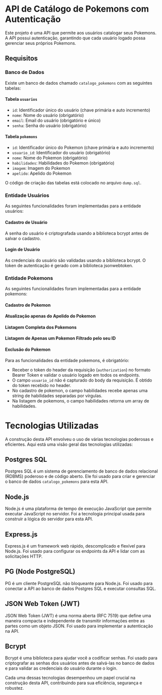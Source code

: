 # API de Catálogo de Pokemons com Autenticação

Este projeto é uma API que permite aos usuários catalogar seus Pokemons. A API possui autenticação, garantindo que cada usuário logado possa gerenciar seus próprios Pokemons.

## Requisitos

### Banco de Dados

Existe um banco de dados chamado `catalogo_pokemons` com as seguintes tabelas:

#### Tabela `usuarios`

- `id`: Identificador único do usuário (chave primária e auto incremento)
- `nome`: Nome do usuário (obrigatório)
- `email`: Email do usuário (obrigatório e único)
- `senha`: Senha do usuário (obrigatório)

#### Tabela `pokemons`

- `id`: Identificador único do Pokemon (chave primária e auto incremento)
- `usuario_id`: Identificador do usuário (obrigatório)
- `nome`: Nome do Pokemon (obrigatório)
- `habilidades`: Habilidades do Pokemon (obrigatório)
- `imagem`: Imagem do Pokemon
- `apelido`: Apelido do Pokemon

O código de criação das tabelas está colocado no arquivo `dump.sql`.

### Entidade Usuários

As seguintes funcionalidades foram implementadas para a entidade usuários:

#### Cadastro de Usuário

A senha do usuário é criptografada usando a biblioteca bcrypt antes de salvar o cadastro.

#### Login de Usuário

As credenciais do usuário são validadas usando a biblioteca bcrypt. O token de autenticação é gerado com a biblioteca jsonwebtoken.

### Entidade Pokemons

As seguintes funcionalidades foram implementadas para a entidade pokemons:

#### Cadastro de Pokemon

#### Atualização apenas do Apelido do Pokemon

#### Listagem Completa dos Pokemons

#### Listagem de Apenas um Pokemon Filtrado pelo seu ID

#### Exclusão do Pokemon

Para as funcionalidades da entidade pokemons, é obrigatório:

- Receber o token do header da requisição (`authorization`) no formato Bearer Token e validar o usuário logado em todos os endpoints.
- O campo `usuario_id` não é capturado do body da requisição. É obtido do token recebido no header.
- No cadastro de pokemon, o campo habilidades recebe apenas uma string de habilidades separadas por vírgulas.
- Na listagem de pokemons, o campo habilidades retorna um array de habilidades.

# Tecnologias Utilizadas

A construção desta API envolveu o uso de várias tecnologias poderosas e eficientes. Aqui está uma visão geral das tecnologias utilizadas:

## Postgres SQL

Postgres SQL é um sistema de gerenciamento de banco de dados relacional (RDBMS) poderoso e de código aberto. Ele foi usado para criar e gerenciar o banco de dados `catalogo_pokemons` para esta API.

## Node.js

Node.js é uma plataforma de tempo de execução JavaScript que permite executar JavaScript no servidor. Foi a tecnologia principal usada para construir a lógica do servidor para esta API.

## Express.js

Express.js é um framework web rápido, descomplicado e flexível para Node.js. Foi usado para configurar os endpoints da API e lidar com as solicitações HTTP.

## PG (Node PostgreSQL)

PG é um cliente PostgreSQL não bloqueante para Node.js. Foi usado para conectar a API ao banco de dados Postgres SQL e executar consultas SQL.

## JSON Web Token (JWT)

JSON Web Token (JWT) é uma norma aberta (RFC 7519) que define uma maneira compacta e independente de transmitir informações entre as partes como um objeto JSON. Foi usado para implementar a autenticação na API.

## Bcrypt

Bcrypt é uma biblioteca para ajudar você a codificar senhas. Foi usado para criptografar as senhas dos usuários antes de salvá-las no banco de dados e para validar as credenciais do usuário durante o login.

Cada uma dessas tecnologias desempenhou um papel crucial na construção desta API, contribuindo para sua eficiência, segurança e robustez.
